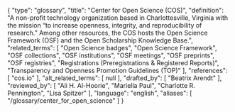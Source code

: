 {
    "type": "glossary",
    "title": "Center for Open Science (COS)",
    "definition": "A non-profit technology organization based in Charlottesville, Virginia with the mission “to increase openness, integrity, and reproducibility of research.”  Among other resources, the COS hosts the Open Science Framework (OSF) and the Open Scholarship Knowledge Base.",
    "related_terms": [
        "Open Science badges",
        "Open Science Framework",
        "OSF collections",
        "OSF institutions",
        "OSF meetings",
        "OSF preprints",
        "OSF registries",
        "Registrations (Preregistrations & Registered Reports)",
        "Transparency and Openness Promotion Guidelines (TOP)"
    ],
    "references": [
        "cos.io"
    ],
    "alt_related_terms": [
        null
    ],
    "drafted_by": [
        "Beatrix Arendt"
    ],
    "reviewed_by": [
        "Ali H. Al-Hoorie",
        "Mariella Paul",
        "Charlotte R. Pennington",
        "Lisa Spitzer"
    ],
    "language": "english",
    "aliases": [
        "/glossary/center_for_open_science"
    ]
}
